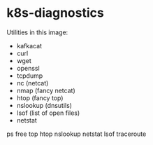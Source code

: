 # k8s-diagnostics

Utilities in this image:
- kafkacat
- curl
- wget
- openssl
- tcpdump
- nc (netcat)
- nmap (fancy netcat)
- htop (fancy top)
- nslookup (dnsutils)
- lsof (list of open files)
- netstat

ps free top htop nslookup netstat lsof traceroute
